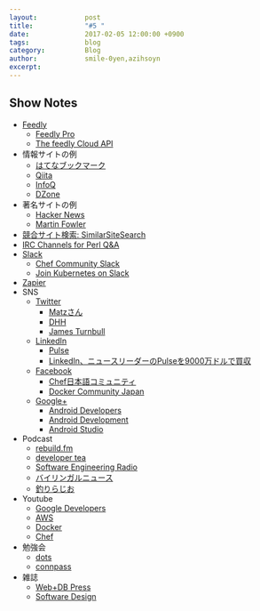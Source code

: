 ```yaml
---
layout:            post
title:             "#5 "
date:              2017-02-05 12:00:00 +0900
tags:              blog
category:          Blog
author:            smile-0yen,azihsoyn
excerpt:           
---
```



## Show Notes

- [Feedly](https://feedly.com/)
  - [Feedly Pro](https://feedly.com/i/pro/landing-pro)
  - [The feedly Cloud API](https://developer.feedly.com/)
- 情報サイトの例
  - [はてなブックマーク](http://b.hatena.ne.jp/)
  - [Qiita](http://qiita.com/)
  - [InfoQ](https://www.infoq.com/jp/)
  - [DZone](https://dzone.com/)
- 著名サイトの例
  - [Hacker News](https://news.ycombinator.com/)
  - [Martin Fowler](https://www.martinfowler.com/)
- [競合サイト検索: SimilarSiteSearch](http://www.similarsitesearch.com/jp/)
- [IRC Channels for Perl Q&A](http://perl-begin.org/irc/)
- [Slack](https://slack.com/)
  - [Chef Community Slack](http://community-slack.chef.io/)
  - [Join Kubernetes on Slack](http://slack.k8s.io/)
- [Zapier](https://zapier.com/)
- SNS
  - [Twitter](https://twitter.com/)
    - [Matzさん](https://twitter.com/yukihiro_matz)
    - [DHH](https://twitter.com/dhh)
    - [James Turnbull](https://twitter.com/kartar)
  - [LinkedIn](https://www.linkedin.com/)
    - [Pulse](https://mobile.linkedin.com/pulse)
    - [LinkedIn、ニュースリーダーのPulseを9000万ドルで買収](http://www.itmedia.co.jp/news/articles/1304/12/news093.html)
  - [Facebook](https://www.facebook.com/)
    - [Chef日本語コミュニティ](https://www.facebook.com/groups/287834768030173/)
    - [Docker Community Japan](https://www.facebook.com/groups/237393613114175/)
  - [Google+](https://plus.google.com)
    - [Android Developers](https://plus.google.com/communities/117652301242323324573)
    - [Android Development](https://plus.google.com/communities/105153134372062985968)
    - [Android Studio](https://plus.google.com/communities/101262515781041757195)
- Podcast
  - [rebuild.fm](https://rebuild.fm/)
  - [developer tea](https://spec.fm/podcasts/developer-tea)
  - [Software Engineering Radio](https://itunes.apple.com/us/podcast/software-engineering-radio/id120906714)
  - [バイリンガルニュース](https://itunes.apple.com/jp/app/bairingarunyusu/id722855127)
  - [釣りらじお](https://itunes.apple.com/jp/podcast/diaorirajio/id590043360)
- Youtube
  - [Google Developers](https://www.youtube.com/channel/UC_x5XG1OV2P6uZZ5FSM9Ttw)
  - [AWS](https://www.youtube.com/user/AmazonWebServices)
  - [Docker](https://www.youtube.com/channel/UC76AVf2JkrwjxNKMuPpscHQ)
  - [Chef](https://www.youtube.com/channel/UCvwl5-yXsQR5zluYPl8NEeQ)
- 勉強会
  - [dots](https://eventdots.jp/)
  - [connpass](https://connpass.com/)
- 雑誌
  - [Web+DB Press](http://gihyo.jp/magazine/wdpress)
  - [Software Design](http://gihyo.jp/magazine/SD)
